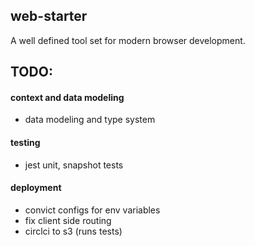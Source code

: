 ## web-starter
A well defined tool set for modern browser development.

## TODO:
#### context and data modeling
- data modeling and type system
#### testing
- jest unit, snapshot tests
#### deployment
- convict configs for env variables
- fix client side routing
- circlci to s3 (runs tests)